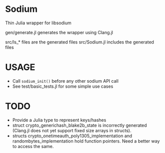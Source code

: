 Sodium
======

Thin Julia wrapper for libsodium

gen/generate.jl generates the wrapper using Clang.jl

src/ls_* files are the generated files
src/Sodium.jl includes the generated files

USAGE
=====
- Call ```sodium_init()``` before any other sodium API call
- See test/basic_tests.jl for some simple use cases

TODO
====
- Provide a Julia type to represent keys/hashes
- struct crypto_generichash_blake2b_state is incorrectly generated (Clang.jl does not yet support fixed size arrays in structs).
- structs crypto_onetimeauth_poly1305_implementation and randombytes_implementation hold
  function pointers. Need a better way to access the same.










